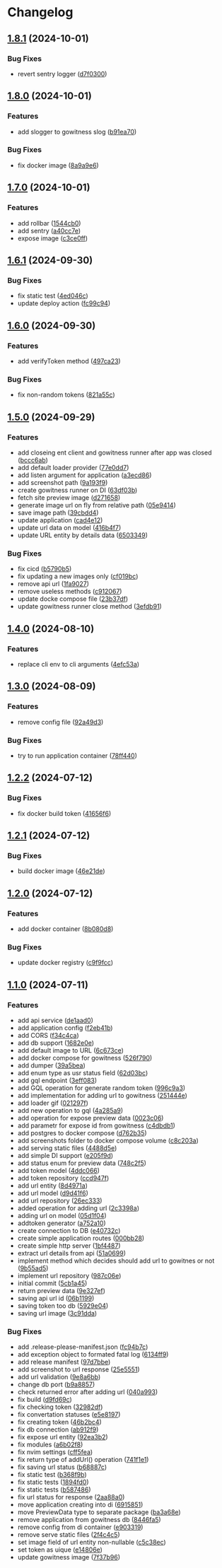 # Changelog

## [1.8.1](https://github.com/wert2all/previewly-backend/compare/v1.8.0...v1.8.1) (2024-10-01)


### Bug Fixes

* revert sentry logger ([d7f0300](https://github.com/wert2all/previewly-backend/commit/d7f03001162263f07b85ed59ce19a3b3ea5531cc))

## [1.8.0](https://github.com/wert2all/previewly-backend/compare/v1.7.0...v1.8.0) (2024-10-01)


### Features

* add slogger to gowitness slog ([b91ea70](https://github.com/wert2all/previewly-backend/commit/b91ea70fd0df6b68c304cd90b0eb43136718eeb8))


### Bug Fixes

* fix docker image ([8a9a9e6](https://github.com/wert2all/previewly-backend/commit/8a9a9e61075dafdbcef897a36917f55fb732594b))

## [1.7.0](https://github.com/wert2all/previewly-backend/compare/v1.6.1...v1.7.0) (2024-10-01)


### Features

* add rollbar ([1544cb0](https://github.com/wert2all/previewly-backend/commit/1544cb09d0f7e2a68abfdd57fe998995522062b1))
* add sentry ([a40cc7e](https://github.com/wert2all/previewly-backend/commit/a40cc7e80b2634656092c78bc3135cd005de6a59))
* expose image ([c3ce0ff](https://github.com/wert2all/previewly-backend/commit/c3ce0ff813df5924bcd42f4fdd9a456ae95fbc63))

## [1.6.1](https://github.com/wert2all/previewly-backend/compare/v1.6.0...v1.6.1) (2024-09-30)


### Bug Fixes

* fix static test ([4ed046c](https://github.com/wert2all/previewly-backend/commit/4ed046c117f606785fef4630b47e6241aa69af43))
* update deploy action ([fc99c94](https://github.com/wert2all/previewly-backend/commit/fc99c9419aaed231e410f3babf82ea3a8a1b0bdc))

## [1.6.0](https://github.com/wert2all/previewly-backend/compare/v1.5.0...v1.6.0) (2024-09-30)


### Features

* add verifyToken method ([497ca23](https://github.com/wert2all/previewly-backend/commit/497ca2337f9952ceb919ff33d0eb2dd9b7366e9b))


### Bug Fixes

* fix non-random tokens ([821a55c](https://github.com/wert2all/previewly-backend/commit/821a55c30704af2ba9ab34b73383d398f96bdd67))

## [1.5.0](https://github.com/wert2all/previewly-backend/compare/v1.4.0...v1.5.0) (2024-09-29)


### Features

* add closeing ent client and gowitness runner after app was closed ([bccc6ab](https://github.com/wert2all/previewly-backend/commit/bccc6ab473433deed726edc013bb297825c75ec2))
* add default loader provider ([77e0dd7](https://github.com/wert2all/previewly-backend/commit/77e0dd79fc3583fac37e3d1dd84260bbeb751cbd))
* add listen argument for application ([a3ecd86](https://github.com/wert2all/previewly-backend/commit/a3ecd8649ab8a82aaeaf2345cbe02e38657e949f))
* add screenshot path ([9a193f9](https://github.com/wert2all/previewly-backend/commit/9a193f945912324c65dd2deaf663b2c3c442b93d))
* create gowitness runner on DI ([63df03b](https://github.com/wert2all/previewly-backend/commit/63df03ba4c5a91420f65e8dd9c0a02b0108189b6))
* fetch site preview image ([d271658](https://github.com/wert2all/previewly-backend/commit/d271658b688b6969083d0cdeafb0d2cd0981a4a4))
* generate image url on fly from relative path ([05e9414](https://github.com/wert2all/previewly-backend/commit/05e941427c0ccabc42b9b6428b9ae551830c2ff6))
* save image path ([39cbdd4](https://github.com/wert2all/previewly-backend/commit/39cbdd44741b4c9b1c92cc9502cf5198623b245e))
* update application ([cad4e12](https://github.com/wert2all/previewly-backend/commit/cad4e1284fb220299474f7fefa68114cb0b32ee1))
* update url data on model ([416b4f7](https://github.com/wert2all/previewly-backend/commit/416b4f7433e5ea835dfde9b25a6dfbfdf5c2bcc8))
* update URL entity by details data ([6503349](https://github.com/wert2all/previewly-backend/commit/6503349608fc2bd53e38d5dca1a03253700b05e6))


### Bug Fixes

* fix cicd ([b5790b5](https://github.com/wert2all/previewly-backend/commit/b5790b5c4cab0d519767528f108a8e13b1b9842b))
* fix updating a new images only ([cf019bc](https://github.com/wert2all/previewly-backend/commit/cf019bcf6ce71d54eeda8d1482d75b8b51a72517))
* remove api url ([1fa9027](https://github.com/wert2all/previewly-backend/commit/1fa902769be1cd42bf2dc276e67208fdbff6302a))
* remove useless methods ([c912067](https://github.com/wert2all/previewly-backend/commit/c9120670c505ba178c96fb860e69bcafc4288e4c))
* update docke compose file ([23b37df](https://github.com/wert2all/previewly-backend/commit/23b37dfe723f5e82adea7450ad971cef9ceb4697))
* update gowitness runner close method ([3efdb91](https://github.com/wert2all/previewly-backend/commit/3efdb91cc37bf5a5b50bd4089e2847a156dace2a))

## [1.4.0](https://github.com/wert2all/wsw-backend/compare/v1.3.0...v1.4.0) (2024-08-10)


### Features

* replace cli env to  cli arguments ([4efc53a](https://github.com/wert2all/wsw-backend/commit/4efc53a55da8e5bfc7c160960ffce887c187a2be))

## [1.3.0](https://github.com/wert2all/wsw-backend/compare/v1.2.2...v1.3.0) (2024-08-09)


### Features

* remove config file ([92a49d3](https://github.com/wert2all/wsw-backend/commit/92a49d37f806f4fe2c5f3bd366177262d51233b8))


### Bug Fixes

* try to run application container ([78ff440](https://github.com/wert2all/wsw-backend/commit/78ff440557ee8043182d1db8f876a3c0550abb55))

## [1.2.2](https://github.com/wert2all/wsw-backend/compare/v1.2.1...v1.2.2) (2024-07-12)


### Bug Fixes

* fix docker build token ([41656f6](https://github.com/wert2all/wsw-backend/commit/41656f6ae54aad0bd9b7ba4f0b305ec266d5a33e))

## [1.2.1](https://github.com/wert2all/wsw-backend/compare/v1.2.0...v1.2.1) (2024-07-12)


### Bug Fixes

* build docker image ([46e21de](https://github.com/wert2all/wsw-backend/commit/46e21de042d870b916df675793fdec1c65131b16))

## [1.2.0](https://github.com/wert2all/wsw-backend/compare/v1.1.0...v1.2.0) (2024-07-12)


### Features

* add docker container ([8b080d8](https://github.com/wert2all/wsw-backend/commit/8b080d8ddd4eee9e2812610ce51b5ad878c67169))


### Bug Fixes

* update docker registry ([c9f9fcc](https://github.com/wert2all/wsw-backend/commit/c9f9fcc97737366c15ec5f7fce70ec1fc612f180))

## [1.1.0](https://github.com/wert2all/wsw-backend/compare/v1.0.0...v1.1.0) (2024-07-11)


### Features

* add api service ([de1aad0](https://github.com/wert2all/wsw-backend/commit/de1aad003795ef8bf631ebc519e827253f7b66bb))
* add application config ([f2eb41b](https://github.com/wert2all/wsw-backend/commit/f2eb41b54d3f4830e3681b754cc137142e7147fd))
* add CORS ([f34c4ca](https://github.com/wert2all/wsw-backend/commit/f34c4cadf6bf397b4623467c00edba44efbc4d60))
* add db support ([1682e0e](https://github.com/wert2all/wsw-backend/commit/1682e0e2f794aa9cc1dea611f11abb625b305dc6))
* add default image to URL ([6c673ce](https://github.com/wert2all/wsw-backend/commit/6c673ce936ca8c8871c91c36895e6e6cc28cfff4))
* add docker compose for gowitness ([526f790](https://github.com/wert2all/wsw-backend/commit/526f790d748c31eb4bc72dee8ecf6bec8d7e12ce))
* add dumper ([39a5bea](https://github.com/wert2all/wsw-backend/commit/39a5bea05cb81fea50558d6b5c0dfd12fcb8d662))
* add enum type as usr status field ([62d03bc](https://github.com/wert2all/wsw-backend/commit/62d03bc99a00de3fc50ba677910d0023778774ae))
* add gql endpoint ([3eff083](https://github.com/wert2all/wsw-backend/commit/3eff083d190a76ee8c41c840e1bd0f64b2fa759c))
* add GQL operation for generate random token ([996c9a3](https://github.com/wert2all/wsw-backend/commit/996c9a3c3024affeaa6cba9486ca06a276618579))
* add implementation for adding url to gowitness ([251444e](https://github.com/wert2all/wsw-backend/commit/251444e864f576e0b814361bc3cf72892f365d15))
* add loader gif ([021297f](https://github.com/wert2all/wsw-backend/commit/021297fa5d572131a7c3354184c31c583ac3690a))
* add new operation to gql ([4a285a9](https://github.com/wert2all/wsw-backend/commit/4a285a986cd13a6b422eaf50c6a03c4a7e722147))
* add operation for expose preview data ([0023c06](https://github.com/wert2all/wsw-backend/commit/0023c0637945ff2dd644b35359545ebf8906f8b6))
* add parametr for expose id from gowitness ([c4dbdb1](https://github.com/wert2all/wsw-backend/commit/c4dbdb10568ed5c69bd38d0489681ba017584f87))
* add postgres to docker compose ([d762b35](https://github.com/wert2all/wsw-backend/commit/d762b353ad18e647c713c66a9fb9ec96b1b29ddf))
* add screenshots folder to docker compose volume ([c8c203a](https://github.com/wert2all/wsw-backend/commit/c8c203a244ed0519c95a10c7a09d6d5dc5b1ef86))
* add serving static files ([4488d5e](https://github.com/wert2all/wsw-backend/commit/4488d5e7038e9aba62b98765e54ceabacbcae7fa))
* add simple DI support ([e205f9d](https://github.com/wert2all/wsw-backend/commit/e205f9d5439599e24e2b2ef02163c88d4df0b429))
* add status enum for preview data ([748c2f5](https://github.com/wert2all/wsw-backend/commit/748c2f55899c9f2d646d7d8e91f2a93352edb7d3))
* add token model ([4ddc066](https://github.com/wert2all/wsw-backend/commit/4ddc066963801e1649875797607de27f24a209d7))
* add token repository ([ccd947f](https://github.com/wert2all/wsw-backend/commit/ccd947f79fc693d5ab80dd05ef0e6bb91dd76e83))
* add url entity ([8d4971a](https://github.com/wert2all/wsw-backend/commit/8d4971a30479a6667cc6ebe3b5144bd8973bd38f))
* add url model ([d9d41f6](https://github.com/wert2all/wsw-backend/commit/d9d41f6b259bbe4c1f7301bbf3d80ad2577a21c1))
* add url repository ([26ec333](https://github.com/wert2all/wsw-backend/commit/26ec333921e12a2f68d37fec0eed33d0af3adaa8))
* added operation for adding url ([2c3398a](https://github.com/wert2all/wsw-backend/commit/2c3398a454560bff1eef4577d1f71cc54a551fc5))
* adding url on model ([05d1f04](https://github.com/wert2all/wsw-backend/commit/05d1f044de7fe6c28bee89f51d188b47e08b1d4f))
* addtoken generator ([a752a10](https://github.com/wert2all/wsw-backend/commit/a752a1042569515299a6b4f6c95917b3cfda338b))
* create connection to DB ([e40732c](https://github.com/wert2all/wsw-backend/commit/e40732c5cbf8dfb73c6615bc5c3ec6aea186a192))
* create simple application routes ([000bb28](https://github.com/wert2all/wsw-backend/commit/000bb28ec8725cdc20cb6fa5143e3bcda1b5f334))
* create simple http server ([1bf4487](https://github.com/wert2all/wsw-backend/commit/1bf4487343310ad1ef55eeb771b8ec61ab2ce7b5))
* extract url details from api ([51a0699](https://github.com/wert2all/wsw-backend/commit/51a0699b33406ce3c0e3fe7d183d265a5e60a120))
* implement method which decides should add url to gowitnes or not ([9b55ad5](https://github.com/wert2all/wsw-backend/commit/9b55ad579e96bdd2d5a260cb7022fb83d86ef67a))
* implement url repository ([987c06e](https://github.com/wert2all/wsw-backend/commit/987c06eafa766425a0a20cc56aedf9023f52f412))
* initial commit ([5cb1a45](https://github.com/wert2all/wsw-backend/commit/5cb1a4550d34a50b8f78a673c91ad4303e2c091e))
* return preview data ([9e327ef](https://github.com/wert2all/wsw-backend/commit/9e327ef7aece9d7e172becaf898254db3d39d047))
* saving api url id ([06b1199](https://github.com/wert2all/wsw-backend/commit/06b1199f36e8ab40592b01c7bd7ab0856fcd214e))
* saving token too db ([5929e04](https://github.com/wert2all/wsw-backend/commit/5929e0460f5689630ab0810b2bb2a39d639e57e4))
* saving url image ([3c91dda](https://github.com/wert2all/wsw-backend/commit/3c91ddae48a6bb372ad844962900e4a4a8de6d4f))


### Bug Fixes

* add .release-please-manifest.json ([fc94b7c](https://github.com/wert2all/wsw-backend/commit/fc94b7c19676f024ba6a9822e0a975fc522b40b3))
* add exception object to formated fatal log ([6134ff9](https://github.com/wert2all/wsw-backend/commit/6134ff9d65f3920935cec4484d1e468c5bb6e590))
* add release manifest ([97d7bbe](https://github.com/wert2all/wsw-backend/commit/97d7bbe920cc1c0e0dcc2fa39ae3a2b67b1e4b24))
* add screenshot to url response ([25e5551](https://github.com/wert2all/wsw-backend/commit/25e55511dc3f88a735d2dbfe9dd5d01fcee8b203))
* add url validation ([9e8a6bb](https://github.com/wert2all/wsw-backend/commit/9e8a6bb34e0fa24e88b638478437f11e8e425ffa))
* change db port ([b9a8857](https://github.com/wert2all/wsw-backend/commit/b9a8857a1e602fad5fb67dfd69f58524ad4b22a3))
* check returned error after adding url ([040a993](https://github.com/wert2all/wsw-backend/commit/040a993b42192d83094bf8960462b8adfb42af20))
* fix build ([d9fd69c](https://github.com/wert2all/wsw-backend/commit/d9fd69cc0faa93004394cb737faf4ee58e545399))
* fix checking token ([32982df](https://github.com/wert2all/wsw-backend/commit/32982df0d5b6c70b96ade258b4e24d4443d0764d))
* fix convertation statuses ([e5e8197](https://github.com/wert2all/wsw-backend/commit/e5e819744c44a6228c9c5ed2dac0422b5277d597))
* fix creating token ([46b2bc4](https://github.com/wert2all/wsw-backend/commit/46b2bc4751f56ee0d02f2af181194412c3fdb765))
* fix db connection ([ab912f9](https://github.com/wert2all/wsw-backend/commit/ab912f9f2089f4243f9ec5d2b51490ed023c2440))
* fix expose url entity ([92ea3b2](https://github.com/wert2all/wsw-backend/commit/92ea3b2cdcfffd8731a3ef88198454b864071e0c))
* fix modules ([a6b02f8](https://github.com/wert2all/wsw-backend/commit/a6b02f8d3128ed0af501d50ecdce0585d58494b2))
* fix nvim settings ([cff5fea](https://github.com/wert2all/wsw-backend/commit/cff5feac48d47d375d04ed12acb9935d78ff55cd))
* fix return type of addUrl() operation ([741f1e1](https://github.com/wert2all/wsw-backend/commit/741f1e196081c9143b2e61c83b9af2fd0e013e4b))
* fix saving url status ([b68887c](https://github.com/wert2all/wsw-backend/commit/b68887c1f70ce6f032b821c2fc14c4976beea743))
* fix static test ([b368f9b](https://github.com/wert2all/wsw-backend/commit/b368f9b6e9d149f6f629c39bd4273bc56c5650d9))
* fix static tests ([1894fd0](https://github.com/wert2all/wsw-backend/commit/1894fd00883f071a3b27bbf5851192e6b483bb60))
* fix static tests ([b587486](https://github.com/wert2all/wsw-backend/commit/b587486c9eadedfc8c778871547e1f3bb42ef54f))
* fix url status for response ([2aa88a0](https://github.com/wert2all/wsw-backend/commit/2aa88a00d50461fd717cbe4b6c1f229363f7acbd))
* move application creating into di ([6915851](https://github.com/wert2all/wsw-backend/commit/6915851133b49d1c2db4eaa845c327405b7a6ed4))
* move PreviewData type to separate package ([ba3a68e](https://github.com/wert2all/wsw-backend/commit/ba3a68e49758d555c86b530c89f25a42dcc3134a))
* remove application from gowitness db ([8446fa5](https://github.com/wert2all/wsw-backend/commit/8446fa5504f7f71e1da7780933a087b235d8f428))
* remove config from di container ([e903319](https://github.com/wert2all/wsw-backend/commit/e9033196e1bba06e594ad0f9e00ebabde4ddaf67))
* remove serve static files ([2f4c4c5](https://github.com/wert2all/wsw-backend/commit/2f4c4c5a0a2b23337674e5eefb9d9975f2565474))
* set image field of url entity non-nullable ([c5c38ec](https://github.com/wert2all/wsw-backend/commit/c5c38ec09fc447cbd7bb02dce87bd710ded98eee))
* set token as uique ([e14806e](https://github.com/wert2all/wsw-backend/commit/e14806e2024aa6a73a7a33c9f930a2e6b71264ff))
* update gowitness image ([7f37b96](https://github.com/wert2all/wsw-backend/commit/7f37b96f3720bfe29d0f356bce771286c9fcc113))
